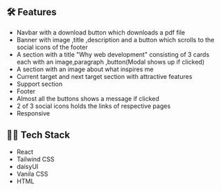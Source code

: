 ## 🛠️ Features

- Navbar with a download button which downloads a pdf file
- Banner with image ,title ,description and a button which scrolls to the social icons of the footer
- A section with a title "Why web development" consisting of 3 cards each with an image,paragraph ,button(Modal shows up if clicked) 
- A section with an image about what inspires me 
- Current target and next target section with attractive features 
- Support section
- Footer
- Almost all the buttons shows a message if clicked 
- 2 of 3 social icons holds the links of respective pages
- Responsive
## 🧑‍💻 Tech Stack

- React
- Tailwind CSS
- daisyUI
- Vanila CSS
- HTML
